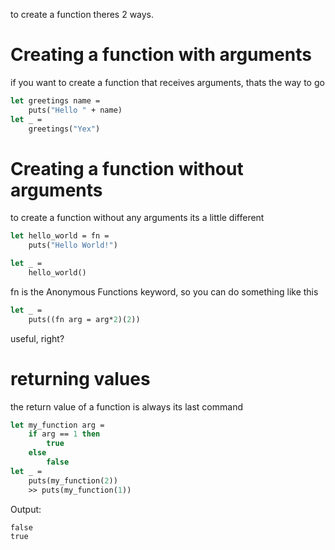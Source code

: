 to create a function theres 2 ways. 

# Creating a function with arguments

if you want to create a function that receives arguments, thats the way to go

```ml
let greetings name = 
    puts("Hello " + name)
let _ = 
    greetings("Yex")
```

# Creating a function without arguments

to create a function without any arguments its a little different

```ml 
let hello_world = fn = 
    puts("Hello World!")

let _ = 
    hello_world()
```

fn is the Anonymous Functions keyword, so you can do something like this
```ml
let _ = 
    puts((fn arg = arg*2)(2))
```
useful, right?

# returning values
the return value of a function is always its last command

```ml
let my_function arg = 
    if arg == 1 then 
        true
    else 
        false
let _ = 
    puts(my_function(2))
    >> puts(my_function(1))
```
Output:
```
false
true
```